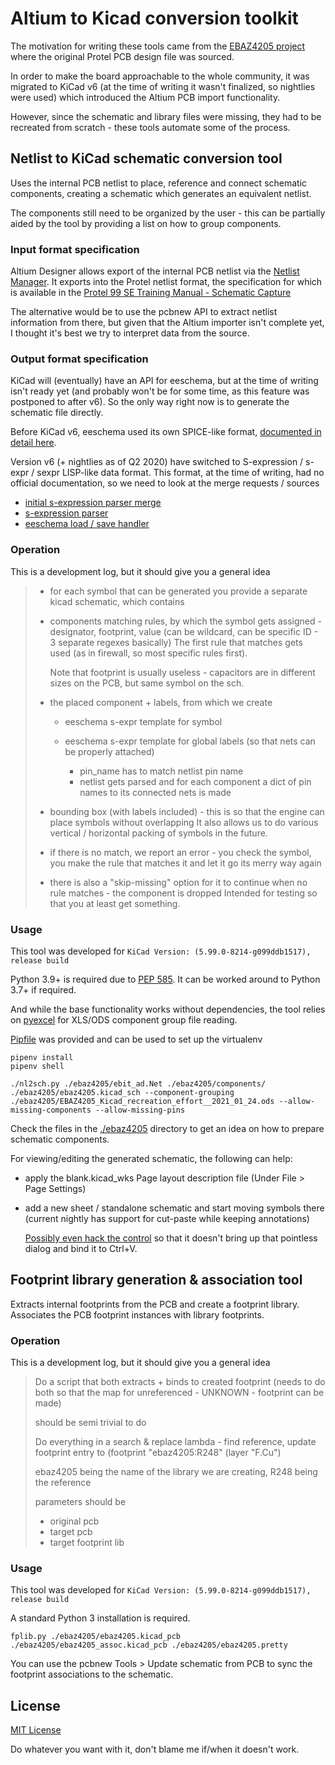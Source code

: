 # Altium to Kicad conversion toolkit

The motivation for writing these tools came from the [EBAZ4205 project](https://github.com/xjtuecho/EBAZ4205) where the original Protel PCB design file was sourced.

In order to make the board approachable to the whole community, it was migrated to KiCad v6 (at the time of writing it wasn't finalized, so nightlies were used) which introduced the Altium PCB import functionality.

However, since the schematic and library files were missing, they had to be recreated from scratch - these tools automate some of the process.

## Netlist to KiCad schematic conversion tool

Uses the internal PCB netlist to place, reference and connect schematic components, creating a schematic which generates an equivalent netlist.

The components still need to be organized by the user - this can be partially aided by the tool by providing a list on how to group components.

### Input format specification

Altium Designer allows export of the internal PCB netlist via the [Netlist Manager](https://www.altium.com/documentation/altium-designer/pcb-dlg-netlistmanagernetlist-manager-ad).
It exports into the Protel netlist format, the specification for which is available in the [Protel 99 SE Training Manual - Schematic Capture](http://dtv.mcot.net/data/manual/book1155396404.pdf)

The alternative would be to use the pcbnew API to extract netlist information from there, but given that the Altium importer isn't complete yet, I thought it's best we try to interpret data from the source.

### Output format specification

KiCad will (eventually) have an API for eeschema, but at the time of writing isn't ready yet (and probably won't be for some time, as this feature was postponed to after v6). So the only way right now is to generate the schematic file directly.

Before KiCad v6, eeschema used its own SPICE-like format, [documented in detail here](https://kicad.org/help/legacy_file_format_documentation.pdf).

Version v6 (+ nightlies as of Q2 2020) have switched to S-expression / s-expr / sexpr LISP-like data format.
This format, at the time of writing, had no official documentation, so we need to look at the merge requests / sources

- [initial s-expression parser merge](https://gitlab.com/kicad/code/kicad/-/merge_requests/135)
- [s-expression parser](https://gitlab.com/kicad/code/kicad/-/tree/d67cf2f9afa40361bdefe195704fba881fd7c7d2/libs/sexpr)
- [eeschema load / save handler](https://gitlab.com/kicad/code/kicad/-/blob/bb232e6ac6db07919540a28b346a36e68b2f6566/eeschema/sch_plugins/kicad/sch_sexpr_plugin.cpp)

### Operation

This is a development log, but it should give you a general idea

>- for each symbol that can be generated you provide a separate kicad schematic, which contains
>
>  - components matching rules, by which the symbol gets assigned - designator, footprint, value (can be wildcard, can be specific ID - 3 separate regexes basically)
>  The first rule that matches gets used (as in firewall, so most specific rules first).
>
>    Note that footprint is usually useless - capacitors are in different sizes on the PCB, but same symbol on the sch.
>
>  - the placed component + labels, from which we create
>  
>    - eeschema s-expr template for symbol
>    - eeschema s-expr template for global labels (so that nets can be properly attached)
>
>      - pin_name has to match netlist pin name
>      - netlist gets parsed and for each component a dict of pin names to its connected nets is made
>
>  - bounding box (with labels included) - this is so that the engine can place symbols without overlapping
>    It also allows us to do various vertical / horizontal packing of symbols in the future.
>
>- if there is no match, we report an error - you check the symbol, you make the rule that matches it and let it go its merry way again
>  - there is also a "skip-missing" option for it to continue when no rule matches - the component is dropped
>    Intended for testing so that you at least get something.

### Usage

This tool was developed for `KiCad Version: (5.99.0-8214-g099ddb1517), release build`

Python 3.9+ is required due to [PEP 585](https://www.python.org/dev/peps/pep-0585/). It can be worked around to Python 3.7+ if required.

And while the base functionality works without dependencies, the tool relies on [pyexcel](https://pypi.org/project/pyexcel/) for XLS/ODS component group file reading.

[Pipfile](https://docs.python-guide.org/dev/virtualenvs/) was provided and can be used to set up the virtualenv
```
pipenv install
pipenv shell

./nl2sch.py ./ebaz4205/ebit_ad.Net ./ebaz4205/components/ ./ebaz4205/ebaz4205.kicad_sch --component-grouping ./ebaz4205/EBAZ4205_Kicad_recreation_effort__2021_01_24.ods --allow-missing-components --allow-missing-pins
```

Check the files in the [./ebaz4205](./ebaz4205/) directory to get an idea on how to prepare schematic components.

For viewing/editing the generated schematic, the following can help:

- apply the blank.kicad_wks Page layout description file (Under File > Page Settings)
- add a new sheet / standalone schematic and start moving symbols there (current nightly has support for cut-paste while keeping annotations)
  
  [Possibly even hack the control](https://gitlab.com/kicad/code/kicad/-/blob/77f65163/eeschema/tools/sch_editor_control.cpp#L1381) so that it doesn't bring up that pointless dialog and bind it to Ctrl+V.

## Footprint library generation & association tool

Extracts internal footprints from the PCB and create a footprint library. Associates the PCB footprint instances with library footprints.

### Operation

This is a development log, but it should give you a general idea

> Do a script that both extracts + binds to created footprint
> (needs to do both so that the map for unreferenced - UNKNOWN - footprint can be made)
> 
> should be semi trivial to do
> 
> Do everything in a search & replace lambda - find reference, update footprint entry to 
>  (footprint "ebaz4205:R248" (layer "F.Cu")
>
> ebaz4205 being the name of the library we are creating, R248 being the reference
> 
> parameters should be
> - original pcb
> - target pcb
> - target footprint lib

### Usage

This tool was developed for `KiCad Version: (5.99.0-8214-g099ddb1517), release build`

A standard Python 3 installation is required.

```
fplib.py ./ebaz4205/ebaz4205.kicad_pcb ./ebaz4205/ebaz4205_assoc.kicad_pcb ./ebaz4205/ebaz4205.pretty
```

You can use the pcbnew Tools > Update schematic from PCB to sync the footprint associations to the schematic.

## License

[MIT License](./LICENSE.md)

Do whatever you want with it, don't blame me if/when it doesn't work.
